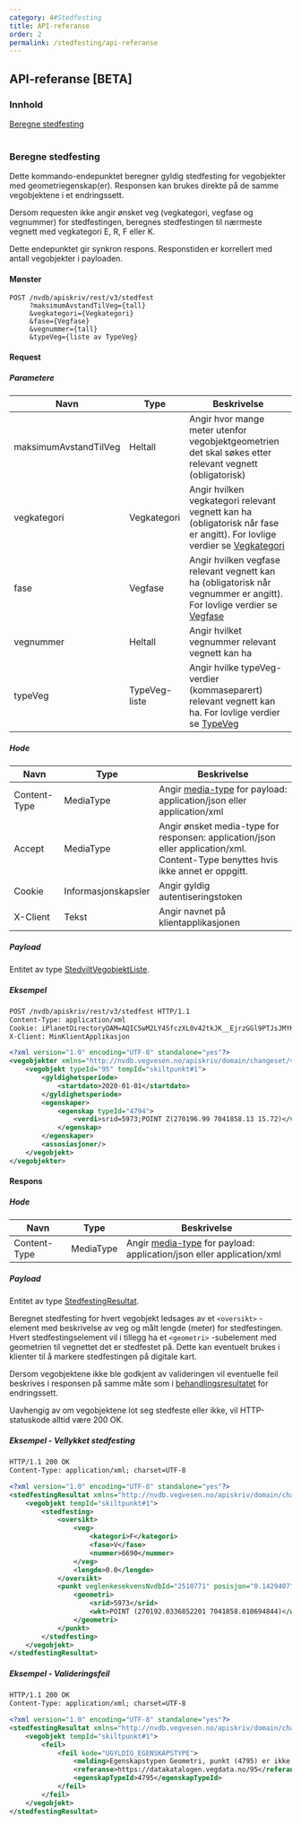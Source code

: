 ```yaml
---
category: 4#Stedfesting
title: API-referanse
order: 2
permalink: /stedfesting/api-referanse
---
```


## API-referanse [BETA]

### Innhold

[Beregne stedfesting](#beregne-stedfesting)  
<br/>


### Beregne stedfesting

Dette kommando-endepunktet beregner gyldig stedfesting for vegobjekter med geometriegenskap(er). Responsen kan brukes
direkte på de samme vegobjektene i et endringssett.

Dersom requesten ikke angir ønsket veg (vegkategori, vegfase og vegnummer) for stedfestingen, beregnes stedfestingen til nærmeste
vegnett med vegkategori E, R, F eller K.

Dette endepunktet gir synkron respons. Responstiden er korrellert med antall vegobjekter i payloaden.

#### Mønster

```
POST /nvdb/apiskriv/rest/v3/stedfest
     ?maksimumAvstandTilVeg={tall}
     &vegkategori={Vegkategori}
     &fase={Vegfase}
     &vegnummer={tall}
     &typeVeg={liste av TypeVeg}
```

#### Request

##### Parametere

Navn|Type|Beskrivelse
-|-|-
maksimumAvstandTilVeg|Heltall|Angir hvor mange meter utenfor vegobjektgeometrien det skal søkes etter relevant vegnett (obligatorisk)
vegkategori|Vegkategori|Angir hvilken vegkategori relevant vegnett kan ha (obligatorisk når fase er angitt). For lovlige verdier se [Vegkategori](https://www.vegvesen.no/nvdb/apiskriv/rest/v3/stedfest/vegkategori.xsd)
fase|Vegfase|Angir hvilken vegfase relevant vegnett kan ha (obligatorisk når vegnummer er angitt). For lovlige verdier se [Vegfase](https://www.vegvesen.no/nvdb/apiskriv/rest/v3/stedfest/vegfase.xsd)
vegnummer|Heltall|Angir hvilket vegnummer relevant vegnett kan ha
typeVeg|TypeVeg-liste|Angir hvilke typeVeg-verdier (kommaseparert) relevant vegnett kan ha. For lovlige verdier se [TypeVeg](https://www.vegvesen.no/nvdb/apiskriv/rest/v3/stedfest/typeveg.xsd)
        
##### Hode

Navn|Type|Beskrivelse
-|-|-
Content-Type|MediaType|Angir [media-type](https://www.iana.org/assignments/media-types/media-types.xhtml) for payload: application/json eller application/xml
Accept|MediaType|Angir ønsket media-type for responsen: application/json eller application/xml. Content-Type benyttes hvis ikke annet er oppgitt.
Cookie|Informasjonskapsler|Angir gyldig autentiseringstoken
X-Client|Tekst|Angir navnet på klientapplikasjonen

##### Payload

Entitet av type [StedviltVegobjektListe](https://www.vegvesen.no/nvdb/apiskriv/rest/v3/stedfest/stedfest.xsd).

##### Eksempel

```xml
POST /nvdb/apiskriv/rest/v3/stedfest HTTP/1.1
Content-Type: application/xml
Cookie: iPlanetDirectoryOAM=AQIC5wM2LY4SfczXL0v42tkJK__EjrzGGl9PTJsJMYKuzLo
X-Client: MinKlientApplikasjon

<?xml version="1.0" encoding="UTF-8" standalone="yes"?>
<vegobjekter xmlns="http://nvdb.vegvesen.no/apiskriv/domain/changeset/v3">
    <vegobjekt typeId="95" tempId="skiltpunkt#1">
        <gyldighetsperiode>
            <startdato>2020-01-01</startdato>
        </gyldighetsperiode>
        <egenskaper>
            <egenskap typeId="4794">
                <verdi>srid=5973;POINT Z(270196.99 7041858.13 15.72)</verdi>
            </egenskap>
        </egenskaper>
        <assosiasjoner/>
    </vegobjekt>
</vegobjekter>
```

#### Respons

##### Hode

Navn|Type|Beskrivelse
-|-|-
Content-Type|MediaType|Angir [media-type](https://www.iana.org/assignments/media-types/media-types.xhtml) for payload: application/json eller application/xml

##### Payload

Entitet av type [StedfestingResultat](https://www.vegvesen.no/nvdb/apiskriv/rest/v3/stedfest/stedfest-resultat.xsd).

Beregnet stedfesting for hvert vegobjekt ledsages av et ```<oversikt>``` -element med beskrivelse av veg og målt
lengde (meter) for stedfestingen. Hvert stedfestingselement vil i tillegg ha et ```<geometri>``` -subelement med geometrien
til vegnettet det er stedfestet på. Dette kan eventuelt brukes i klienter til å markere stedfestingen på digitale
kart.

Dersom vegobjektene ikke ble godkjent av valideringen vil eventuelle feil beskrives i responsen på samme måte som i 
[behandlingsresultatet](../endringssett/behandlingsresultat.md) for endringssett.

Uavhengig av om vegobjektene lot seg stedfeste eller ikke, vil HTTP-statuskode alltid være 200 OK.
 
##### Eksempel - Vellykket stedfesting

```xml
HTTP/1.1 200 OK
Content-Type: application/xml; charset=UTF-8

<?xml version="1.0" encoding="UTF-8" standalone="yes"?>
<stedfestingResultat xmlns="http://nvdb.vegvesen.no/apiskriv/domain/changeset/v3">
    <vegobjekt tempId="skiltpunkt#1">
        <stedfesting>
            <oversikt>
                <veg>
                    <kategori>F</kategori>
                    <fase>V</fase>
                    <nummer>6690</nummer>
                </veg>
                <lengde>0.0</lengde>
            </oversikt>
            <punkt veglenkesekvensNvdbId="2510771" posisjon="0.1429407">
                <geometri>
                    <srid>5973</srid>
                    <wkt>POINT (270192.0336852201 7041858.010694844)</wkt>
                </geometri>
            </punkt>
        </stedfesting>
    </vegobjekt>
</stedfestingResultat>
```

##### Eksempel - Valideringsfeil

```xml
HTTP/1.1 200 OK
Content-Type: application/xml; charset=UTF-8

<?xml version="1.0" encoding="UTF-8" standalone="yes"?>
<stedfestingResultat xmlns="http://nvdb.vegvesen.no/apiskriv/domain/changeset/v3">
    <vegobjekt tempId="skiltpunkt#1">
        <feil>
            <feil kode="UGYLDIG_EGENSKAPSTYPE">
                <melding>Egenskapstypen Geometri, punkt (4795) er ikke del av vegobjekttypen Skiltpunkt (95)</melding>
                <referanse>https://datakatalogen.vegdata.no/95</referanse>
                <egenskapTypeId>4795</egenskapTypeId>
            </feil>
        </feil>
    </vegobjekt>
</stedfestingResultat>
```
